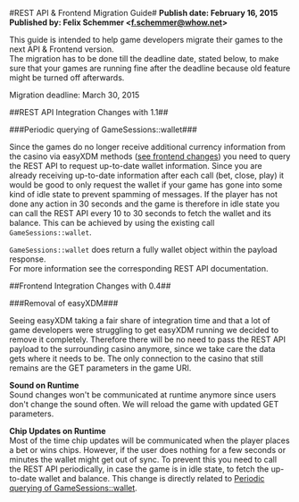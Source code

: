 #REST API & Frontend Migration Guide#
**Publish date: February 16, 2015**  
**Published by: Felix Schemmer <<f.schemmer@whow.net>>**

This guide is intended to help game developers migrate their games to the next API & Frontend version.  
The migration has to be done till the deadline date, stated below, to make sure that your games are running fine after the deadline because old feature might be turned off afterwards.

Migration deadline: March 30, 2015

##REST API Integration Changes with 1.1##

###Periodic querying of GameSessions::wallet###

Since the games do no longer receive additional currency information from the casino via easyXDM methods ([see frontend changes](#Removal-of-easyXDM)) you need to query the REST API to request up-to-date wallet information. Since you are already receiving up-to-date information after each call (bet, close, play) it would be good to only request the wallet if your game has gone into some kind of idle state to prevent spamming of messages. If the player has not done any action in 30 seconds and the game is therefore in idle state you can call the REST API every 10 to 30 seconds to fetch the wallet and its balance. This can be achieved by using the existing call `GameSessions::wallet`.

`GameSessions::wallet` does return a fully wallet object within the payload response.  
For more information see the corresponding REST API documentation.

##Frontend Integration Changes with 0.4##

###Removal of easyXDM###

Seeing easyXDM taking a fair share of integration time and that a lot of game developers were struggling to get easyXDM running we decided to remove it completely. Therefore there will be no need to pass the REST API payload to the surrounding casino anymore, since we take care the data gets where it needs to be. The only connection to the casino that still remains are the GET parameters in the game URI.

**Sound on Runtime**  
Sound changes won't be communicated at runtime anymore since users don't change the sound often. We will reload the game with updated GET parameters.

**Chip Updates on Runtime**  
Most of the time chip updates will be communicated when the player places a bet or wins chips. However, if the user does nothing for a few seconds or minutes the wallet might get out of sync. To prevent this you need to call the REST API periodically, in case the game is in idle state, to fetch the up-to-date wallet and balance. This change is directly related to [Periodic querying of GameSessions::wallet](#Periodic-querying-of-GameSessionswallet).
